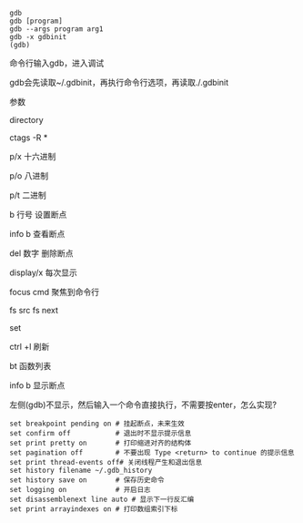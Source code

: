 ```shell
gdb
gdb [program]
gdb --args program arg1
gdb -x gdbinit
(gdb) 
```

命令行输入gdb，进入调试

gdb会先读取~/.gdbinit，再执行命令行选项，再读取./.gdbinit

参数

directory

ctags -R *

p/x 十六进制

p/o 八进制

p/t 二进制

b 行号 设置断点

info b 查看断点

del 数字 删除断点

display/x 每次显示

focus cmd 聚焦到命令行

fs src fs next

set 

ctrl +l 刷新

bt        函数列表

info b 显示断点

左侧(gdb)不显示，然后输入一个命令直接执行，不需要按enter，怎么实现?

```shell
set breakpoint pending on # 挂起断点，未来生效
set confirm off           # 退出时不显示提示信息
set print pretty on       # 打印缩进对齐的结构体
set pagination off        # 不要出现 Type <return> to continue 的提示信息
set print thread-events off# 关闭线程产生和退出信息
set history filename ~/.gdb_history
set history save on       # 保存历史命令
set logging on            # 开启日志
set disassemblenext line auto # 显示下一行反汇编
set print arrayindexes on # 打印数组索引下标
```
